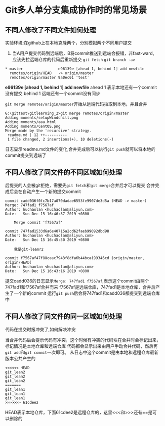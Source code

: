 # Git多人单分支集成协作时的常见场景

## 不同人修改了不同文件如何处理

实验环境:在github上在本地克隆两个，分别模拟两个不同用户提交

1. 当A用户提交代码到远端后，B将commit推送到远端会报错，非fast-ward，应该先拉远端仓库的代码后重新提交
`git fetch`
`git branch -av`

```log
* master                e96139e [ahead 1, behind 1] add newfile
  remotes/origin/HEAD   -> origin/master
  remotes/origin/master 9a0ec01 'test'
```

**e96139e [ahead 1, behind 1] add newfile**
ahead 1 表示本地还有一个commit没有提交
behind 1 远端还有一个commit没有同步

`git merge remotes/origin/master`开始从远端代码拉取到本地，并且合并

```log
G:\gittest\gitlearning_2>git merge remotes/origin/master
Adding moments/setupWindchill.png
Adding moments/aaa.html
Adding moments/CentOS.png
Merge made by the 'recursive' strategy.
 readme.md | 12 ++----------
 1 file changed, 2 insertions(+), 10 deletions(-)
 ```

日志显示readme.md文件的变化,合并完成后可以执行`git push`就可以将本地的commit提交到远端了

## 不同人修改了同文件的不同区域如何处理

后提交的人会被git拒绝，需要先`git fetch`和`git merge`合并后才可以提交
合并完成后会在自动产生一个新的提交commit

```log
commit cadd036f0fc7b17a070dadae6553fe9907de3d5a (HEAD -> master)
Merge: 747fad1 f7567af
Author: huchaolan <huchaolan@aliyun.com>
Date:   Sun Dec 15 16:46:37 2019 +0800

    Merge commit 'f7567af'

commit 747fad1533d6a6e40715a2cd62faeb99092dbd98
Author: huchaolan <huchaolan@aliyun.com>
Date:   Sun Dec 15 16:45:50 2019 +0800

    我是git-leanr2

commit f7567af47f88caac7943f8dfa6b44bca199346cd (origin/master, origin/HEAD)
Author: huchaolan <huchaolan@aliyun.com>
Date:   Sun Dec 15 16:43:16 2019 +0800
```

提交cadd036的日志显示`Merge: 747fad1 f7567af`,表示这个commit由两个747fad1和f7567af合并而来
f7567af是远端仓库，747fad1是本地仓库，合并后产生了一个新的commit
运行`git push`后会将747fad1和cadd036都提交到远端仓库中

## 不同人修改了同文件的同一区域如何处理

代码在提交时报冲突了,如何解决冲突

当合并代码后会提示代码有冲突，这个时候有冲突的代码块在合并时会标记出来，标记情况是本地仓库和远端仓库
代码都会显示出来由用户手动合并代码，然后再`git add`和`git commit`一次即可。
从日志中这个commit是由本地和远程仓库最新版本公共产生的

```log
<<<<<< HEAD
git_lean2
git_lean2
git_lean2
=======
git_lean1
git_lean1
git_lean1
>>>>>>> 61cdee2
```

HEAD表示本地仓库，下面61cdee2是远程仓库的，这里<<<和>>>还有==是可以删除的
